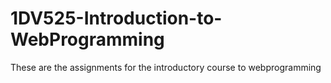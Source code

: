 # 1DV525-Introduction-to-WebProgramming
These are the assignments for the introductory course to webprogramming
